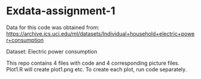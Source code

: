 # Exdata-assignment-1

Data for this code was obtained from:
https://archive.ics.uci.edu/ml/datasets/Individual+household+electric+power+consumption

Dataset: Electric power consumption

This repo contains 4 files with code and 4 corresponding picture files.
Plot1.R will create plot1.png etc.
To create each plot, run code separately.
